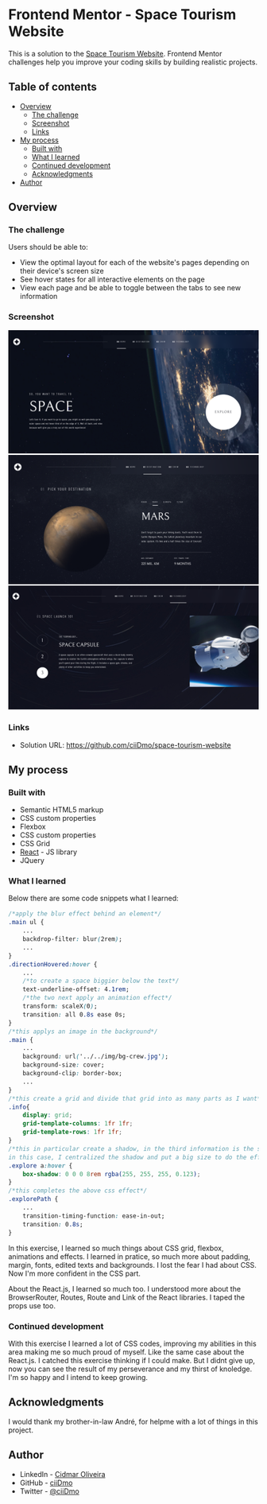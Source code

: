 # Frontend Mentor - Space Tourism Website

This is a solution to the [Space Tourism Website](https://www.frontendmentor.io/challenges/space-tourism-multipage-website-gRWj1URZ3). Frontend Mentor challenges help you improve your coding skills by building realistic projects. 

## Table of contents

- [Overview](#overview)
  - [The challenge](#the-challenge)
  - [Screenshot](#screenshot)
  - [Links](#links)
- [My process](#my-process)
  - [Built with](#built-with)
  - [What I learned](#what-i-learned)
  - [Continued development](#continued-development)
  - [Acknowledgments](#Acknowledgments)
- [Author](#author)

## Overview

### The challenge

Users should be able to:

- View the optimal layout for each of the website's pages depending on their device's screen size
- See hover states for all interactive elements on the page
- View each page and be able to toggle between the tabs to see new information

### Screenshot

![Home Page](src/img/print/printHome.png?raw=true "Home Page")
![Destination Page](src/img/print/printMars.png?raw=true "Destination Page")
![Technology Page](src/img/print/printCapsule.png?raw=true "Technology Page")

### Links

- Solution URL: https://github.com/ciiDmo/space-tourism-website

## My process

### Built with

- Semantic HTML5 markup
- CSS custom properties
- Flexbox
- CSS custom properties
- CSS Grid
- [React](https://reactjs.org/) - JS library
- JQuery

### What I learned

Below there are some code snippets what I learned:

```css
/*apply the blur effect behind an element*/
.main ul {
    ...
    backdrop-filter: blur(2rem);
    ...
}
.directionHovered:hover {
    ...
    /*to create a space biggier below the text*/
    text-underline-offset: 4.1rem; 
    /*the two next apply an animation effect*/
    transform: scaleX(0); 
    transition: all 0.8s ease 0s;
}
/*this applys an image in the background*/
.main {
    ...
    background: url('../../img/bg-crew.jpg');
    background-size: cover;
    background-clip: border-box;
    ...
}
/*this create a grid and divide that grid into as many parts as I want*/
.info{
    display: grid;
    grid-template-columns: 1fr 1fr;
    grid-template-rows: 1fr 1fr;
}
/*this in particular create a shadow, in the third information is the size, so
in this case, I centralized the shadow and put a big size to do the effect I wanted*/
.explore a:hover {    
    box-shadow: 0 0 0 8rem rgba(255, 255, 255, 0.123);
}
/*this completes the above css effect*/
.explorePath {
    ...
    transition-timing-function: ease-in-out;
    transition: 0.8s;
}
```

In this exercise, I learned so much things about CSS grid, flexbox, animations and effects. I learned in pratice, so much more about padding, margin, fonts, edited texts and backgrounds.
I lost the fear I had about CSS. Now I'm more confident in the CSS part.

About the React.js, I learned so much too. I understood more about the BrowserRouter, Routes, Route and Link of the React libraries.
I taped the props use too.

### Continued development

With this exercise I learned a lot of CSS codes, improving my abilities in this area making me so much proud of myself. Like the same case about the React.js.
I catched this exercise thinking if I could make. But I didnt give up, now you can see the result of my perseverance and my thirst of knoledge. I'm so happy and I intend to keep growing.

## Acknowledgments

I would thank my brother-in-law André, for helpme with a lot of things in this project.

## Author

- LinkedIn - [Cidmar Oliveira](https://www.linkedin.com/in/cidmar-oliveira-2b8166231/)
- GitHub - [ciiDmo](https://github.com/ciiDmo)
- Twitter - [@ciiDmo](https://twitter.com/ciiDmo)
